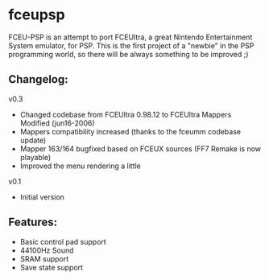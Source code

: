 # fceupsp
FCEU-PSP is an attempt to port FCEUltra, a great Nintendo Entertainment System emulator, for PSP. This is the first project of a "newbie" in the PSP programming world, so there will be always something to be improved ;)
## Changelog:
v0.3
* Changed codebase from FCEUltra 0.98.12 to FCEUltra Mappers Modified (jun16-2006)
* Mappers compatibility increased (thanks to the fceumm codebase update)
* Mapper 163/164 bugfixed based on FCEUX sources (FF7 Remake is now playable)
* Improved the menu rendering a little

v0.1
* Initial version

## Features:
* Basic control pad support
* 44100Hz Sound
* SRAM support
* Save state support
